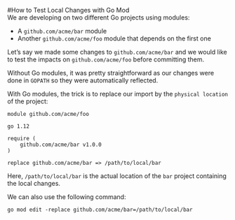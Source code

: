 #How to Test Local Changes with Go Mod  
We are developing on two different Go projects using modules:
* A `github.com/acme/bar` module
* Another `github.com/acme/foo` module that depends on the first one    

Let’s say we made some changes to `github.com/acme/bar` and we would like to test the impacts on `github.com/acme/foo` before committing them.  

Without Go modules, it was pretty straightforward as our changes were done in `GOPATH` so they were automatically reflected.  

With Go modules, the trick is to replace our import by the `physical location` of the project:
```
module github.com/acme/foo

go 1.12

require (
	github.com/acme/bar v1.0.0
)

replace github.com/acme/bar => /path/to/local/bar
```

Here, `/path/to/local/bar` is the actual location of the `bar` project containing the local changes.  

We can also use the following command:  

`go mod edit -replace github.com/acme/bar=/path/to/local/bar`